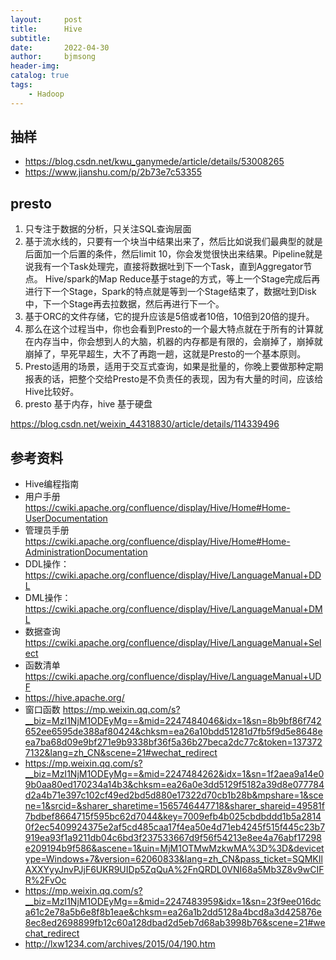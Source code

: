 ```yaml
---
layout:     post
title:      Hive
subtitle:   
date:       2022-04-30
author:     bjmsong
header-img: 
catalog: true
tags:
    - Hadoop
---
```

## 抽样
- https://blog.csdn.net/kwu_ganymede/article/details/53008265 
- https://www.jianshu.com/p/2b73e7c53355


## presto
1. 只专注于数据的分析，只关注SQL查询层面
2. 基于流水线的，只要有一个块当中结果出来了，然后比如说我们最典型的就是后面加一个后置的条件，然后limit 10，你会发觉很快出来结果。Pipeline就是说我有一个Task处理完，直接将数据吐到下一个Task，直到Aggregator节点。
Hive/spark的Map Reduce基于stage的方式，等上一个Stage完成后再进行下一个Stage，Spark的特点就是等到一个Stage结束了，数据吐到Disk中，下一个Stage再去拉数据，然后再进行下一个。
3. 基于ORC的文件存储，它的提升应该是5倍或者10倍，10倍到20倍的提升。
4. 那么在这个过程当中，你也会看到Presto的一个最大特点就在于所有的计算就在内存当中，你会想到人的大脑，机器的内存都是有限的，会崩掉了，崩掉就崩掉了，早死早超生，大不了再跑一趟，这就是Presto的一个基本原则。
5. Presto适用的场景，适用于交互式查询，如果是批量的，你晚上要做那种定期报表的话，把整个交给Presto是不负责任的表现，因为有大量的时间，应该给Hive比较好。
6. presto 基于内存，hive 基于硬盘

https://blog.csdn.net/weixin_44318830/article/details/114339496


## 参考资料
- Hive编程指南
- 用户手册
https://cwiki.apache.org/confluence/display/Hive/Home#Home-UserDocumentation
- 管理员手册
https://cwiki.apache.org/confluence/display/Hive/Home#Home-AdministrationDocumentation
- DDL操作：
https://cwiki.apache.org/confluence/display/Hive/LanguageManual+DDL
- DML操作：
https://cwiki.apache.org/confluence/display/Hive/LanguageManual+DML
- 数据查询
https://cwiki.apache.org/confluence/display/Hive/LanguageManual+Select
- 函数清单
https://cwiki.apache.org/confluence/display/Hive/LanguageManual+UDF
- https://hive.apache.org/
- 窗口函数
https://mp.weixin.qq.com/s?__biz=MzI1NjM1ODEyMg==&mid=2247484046&idx=1&sn=8b9bf86f742652ee6595de388af80424&chksm=ea26a10bdd51281d7fb5f9d5e8648eea7ba68d09e9bf271e9b9338bf36f5a36b27beca2dc77c&token=1373727132&lang=zh_CN&scene=21#wechat_redirect
- https://mp.weixin.qq.com/s?__biz=MzI1NjM1ODEyMg==&mid=2247484262&idx=1&sn=1f2aea9a14e09b0aa80ed170234a14b3&chksm=ea26a0e3dd5129f5182a39d8e077784d2a4b71e397c102cf49ed2bd5d880e17322d70cb1b28b&mpshare=1&scene=1&srcid=&sharer_sharetime=1565746447718&sharer_shareid=49581f7bdbef8664715f595bc62d7044&key=7009efb4b025cbdbddd1b5a28140f2ec5409924375e2af5cd485caa17f4ea50e4d71eb4245f515f445c23b7919ea93f1a9211db04c6bd3f237533667d9f56f54213e8ee4a76abf17298e209194b9f586&ascene=1&uin=MjM1OTMwMzkwMA%3D%3D&devicetype=Windows+7&version=62060833&lang=zh_CN&pass_ticket=SQMKIlAXXYyyJnvPJjF6UKR9UIDp5ZqQuA%2FnQRDL0VNI68a5Mb3Z8v9wCIFR%2FvOc
- https://mp.weixin.qq.com/s?__biz=MzI1NjM1ODEyMg==&mid=2247483959&idx=1&sn=23f9ee016dca61c2e78a5b6e8f8b1eae&chksm=ea26a1b2dd5128a4bcd8a3d425876e8ec8ed2698899fb12c60a128dbad2d5eb7d68ab3998b76&scene=21#wechat_redirect
- http://lxw1234.com/archives/2015/04/190.htm